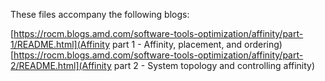 These files accompany the following blogs:

[https://rocm.blogs.amd.com/software-tools-optimization/affinity/part-1/README.html](Affinity part 1 - Affinity, placement, and ordering)
[https://rocm.blogs.amd.com/software-tools-optimization/affinity/part-2/README.html](Affinity part 2 - System topology and controlling affinity)
